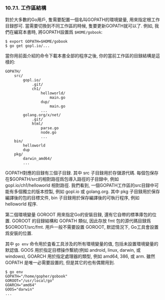 ### 10.7.1. 工作區結構


對於大多數的Go用戶, 隻需要配置一個名叫GOPATH的環境變量, 用來指定根工作目録卽可. 當需要切換到不同工作區的時候, 隻要更新GOPATH就可以了. 例如, 我們在編寫本書時, 將GOPATH設置爲 `$HOME/gobook`:

```
$ export GOPATH=$HOME/gobook
$ go get gopl.io/...
```

當你用前面介紹的命令下載本書全部的程序之後, 你的當前工作區的目録結構是這樣的:

```
GOPATH/
	src/
		gopl.io/
			.git/
			ch1/
				helloworld/
					main.go
				dup/
					main.go
				...
		golang.org/x/net/
			.git/
			html/
				parse.go
				node.go
				...
	bin/
		helloworld
		dup
	pkg/
		darwin_amd64/
		...
```

GOPATH對應的目録有三個子目録. 其中 src 子目録用於存儲源代碼. 每個包保存在$GOPATH/src的相對路徑爲包導入路徑的子目録中, 例如 gopl.io/ch1/helloworld 相對路徑. 我們看到, 一個GOPATH工作區的src目録中可能有多個獨立的版本控製, 例如 gopl.io 或 golang.org. 其中 pkg 子目録用於保存編譯後的包的目標文件, bin 子目録用於保存編譯後的可執行程序, 例如 helloworld 程序.

第二個環境變量 GOROOT 用來指定Go的安裝目録, 還有它自帶的標準庫包的位置. GOROOT 的目録結構和 GOPATH 類似, 因此存放 fmt 包的源代碼目録爲 $GOROOT/src/fmt. 用戶一般不需要設置 GOROOT, 默認情況下, Go工具會設置爲安裝的位置.

其中 `go env` 命令用於査看工具涉及的所有環境變量的值, 包括未設置環境變量的默認值. GOOS 用於指定目標操作繫統(例如 android, linux, darwin, 或 windows), GOARCH 用於指定處理器的類型, 例如 amd64, 386, 或 arm. 雖然 GOPATH 是唯一必需要設置的, 但是其它的也有偶爾用到.

```
$ go env
GOPATH="/home/gopher/gobook"
GOROOT="/usr/local/go"
GOARCH="amd64"
GOOS="darwin"
...
```


